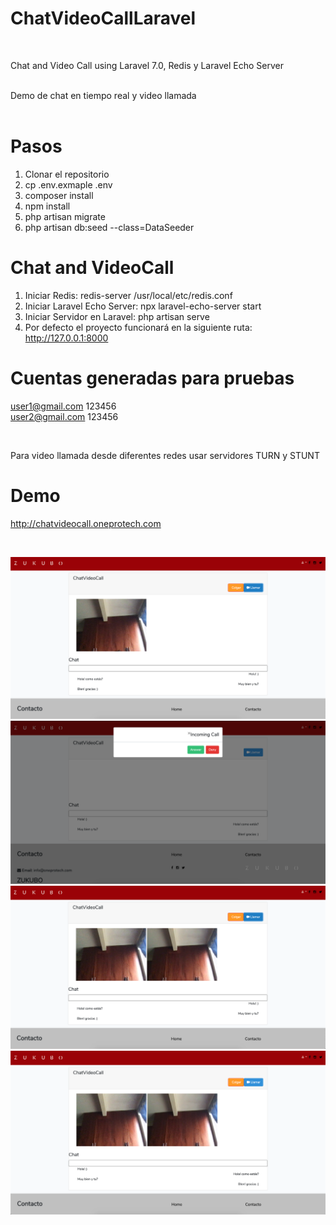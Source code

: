 # ChatVideoCallLaravel

<br>

Chat and Video Call using Laravel 7.0, Redis y Laravel Echo Server

<br>
Demo de chat en tiempo real y video llamada

<br>
<br>

# Pasos
1. Clonar el repositorio
2. cp .env.exmaple .env
3. composer install
4. npm install
5. php artisan migrate
6. php artisan db:seed --class=DataSeeder

# Chat and VideoCall
1. Iniciar Redis: redis-server /usr/local/etc/redis.conf
2. Iniciar Laravel Echo Server: npx laravel-echo-server start
3. Iniciar Servidor en Laravel: php artisan serve
4. Por defecto el proyecto funcionará en la siguiente ruta: http://127.0.0.1:8000

# Cuentas generadas para pruebas
user1@gmail.com 123456<br>
user2@gmail.com 123456

<br>

Para video llamada desde diferentes redes usar servidores TURN y STUNT

# Demo
http://chatvideocall.oneprotech.com

<br>

![Image](screenshots/chatvideocall1.png)<br>
![Image](screenshots/chatvideocall2.png)<br>
![Image](screenshots/chatvideocall3.png)<br>
![Image](screenshots/chatvideocall4.png)<br>
